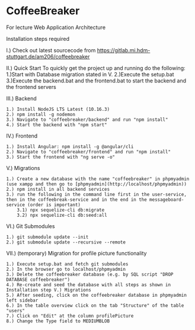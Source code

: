 # CoffeeBreaker

For lecture Web Application Architecture

Installation steps required

I.) Check out latest sourcecode from https://gitlab.mi.hdm-stuttgart.de/am206/coffeebreaker

II.) Quick Start
	To quickly get the project up and running do the following:
	1.)Start with Database migration stated in V.
	2.)Execute the setup.bat
	3.)Execute the backend.bat and the frontend.bat to start the backend and the frontend servers

III.) Backend

    1.) Install NodeJS LTS Latest (10.16.3)
    2.) npm install -g nodemon
    3.) Navigate to "coffeebreaker/backend" and run "npm install"
    4.) Start the backend with "npm start"

IV.) Frontend

    1.) Install Angular: npm install -g @angular/cli
    2.) Navigate to "coffeebreaker/frontend" and run "npm install"
    3.) Start the frontend with "ng serve -o"

V.) Migrations

    1.) Create a new database with the name "coffeebreaker" in phpmyadmin (use xampp and then go to [phpmyadmin](http://localhost/phpmyadmin))
    2.) npm install in all backend services
    3.) run the following in the command line first in the user-service, then in the coffeebreak-service and in the end in the messageboard-service (order is important)
        3.1) npx sequelize-cli db:migrate
        3.2) npx sequelize-cli db:seed:all
        
VI.) Git Submodules

    1.) git submodule update --init
    2.) git submodule update --recursive --remote
	

VII.) (temporary) Migration for profile picture functionality

    1.) Execute setup.bat and fetch git submodules
    2.) In the browser go to localhost/phpmyadmin
    3.) Delete the coffeebreaker database (e.g. by SQL script "DROP DATABASE coffeebreaker")
    4.) Re-create and seed the database with all steps as shown in Installation step V.) Migrations
    5.) After seeding, click on the coffeebreaker database in phpmyadmin left sidebar
    6.) In the table overview click on the tab "Structure" of the table "users"
    7.) Click on "Edit" at the column profilePicture
    8.) Change the Type field to MEDIUMBLOB
	
